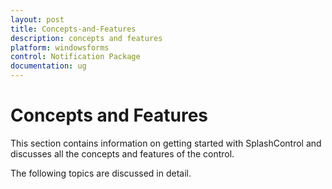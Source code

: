 ```yaml
---
layout: post
title: Concepts-and-Features
description: concepts and features
platform: windowsforms
control: Notification Package 
documentation: ug
---
```


#  Concepts and Features

This section contains information on getting started with SplashControl and discusses all the concepts and features of the control. 

The following topics are discussed in detail.

